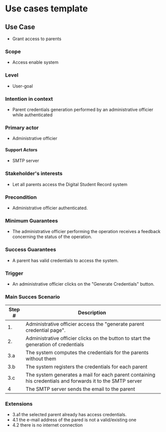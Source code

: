 # Use cases template

## Use Case

- Grant access to parents

### Scope

- Access enable system

### Level

- User-goal

### Intention in context

- Parent credentials generation performed by an administrative officier while authenticated

### Primary actor

- Administrative officier

#### Support Actors

- SMTP server

### Stakeholder's interests

- Let all parents access the Digital Student Record system

### Precondition

- Administrative officier authenticated.

### Minimum Guarantees

- The administrative officier performing the operation receives a feedback concerning the status of the operation.

### Success Guarantees

- A parent has valid credentials to access the system.

### Trigger

- An administrative officier clicks on the "Generate Credentials" button.

### Main Succes Scenario

| Step # | Description |
|--------|-------------|
| 1.     | Administrative officier access the "generate parent credential page". |
| 2.     | Administrative officier clicks on the button to start the generation of credentials |
| 3.a    | The system computes the credentials for the parents without them |
| 3.b    | The system registers the credentials for each parent |
| 3.c    | The system generates a mail for each parent containing his credentials and forwards it to the SMTP server |
| 4      | The SMTP server sends the email to the parent |  

### Extensions

- 3.a1 the selected parent already has access credentials.
- 4.1 the e-mail address of the pared is not a valid/existing one
- 4.2 there is no internet connection